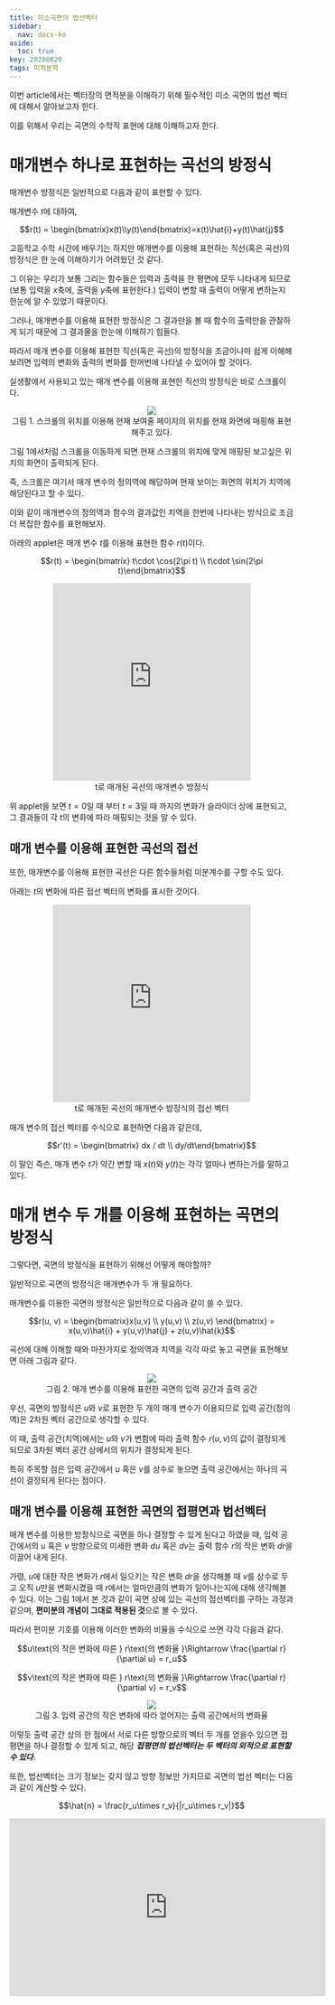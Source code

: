 ```yaml
---
title: 미소곡면의 법선벡터
sidebar:
  nav: docs-ko
aside:
  toc: true
key: 20200820
tags: 미적분학
---
```


이번 article에서는 벡터장의 면적분을 이해하기 위해 필수적인 미소 곡면의 법선 벡터에 대해서 알아보고자 한다.

이를 위해서 우리는 곡면의 수학적 표현에 대해 이해하고자 한다.

# 매개변수 하나로 표현하는 곡선의 방정식

매개변수 방정식은 일반적으로 다음과 같이 표현할 수 있다.

매개변수 $t$에 대하여,

$$r(t) = \begin{bmatrix}x(t)\\y(t)\end{bmatrix}=x(t)\hat{i}+y(t)\hat{j}$$

고등학교 수학 시간에 배우기는 하지만 매개변수를 이용해 표현하는 직선(혹은 곡선)의 방정식은 한 눈에 이해하기가 어려웠던 것 같다.

그 이유는 우리가 보통 그리는 함수들은 입력과 출력을 한 평면에 모두 나타내게 되므로 (보통 입력을 $x$축에, 출력을 $y$축에 표현한다.) 입력이 변할 때 출력이 어떻게 변하는지 한눈에 알 수 있었기 때문이다.

그러나, 매개변수를 이용해 표현한 방정식은 그 결과만을 볼 때 함수의 출력만을 관찰하게 되기 때문에 그 결과물을 한눈에 이해하기 힘들다.

따라서 매개 변수를 이용해 표현한 직선(혹은 곡선)의 방정식을 조금이나마 쉽게 이해해보려면 입력의 변화와 출력의 변화를 한꺼번에 나타낼 수 있어야 할 것이다.

실생활에서 사용되고 있는 매개 변수를 이용해 표현한 직선의 방정식은 바로 스크롤이다.

<p align = "center">
  <img src = "https://raw.githubusercontent.com/angeloyeo/angeloyeo.github.io/master/pics/2020-08-20-normal_vector/pic1.gif">
  <br>
  그림 1. 스크롤의 위치를 이용해 현재 보여줄 페이지의 위치를 현재 화면에 매핑해 표현해주고 있다.
</p>

그림 1에서처럼 스크롤을 이동하게 되면 현재 스크롤의 위치에 맞게 매핑된 보고싶은 위치의 화면이 출력되게 된다.

즉, 스크롤은 여기서 매개 변수의 정의역에 해당하며 현재 보이는 화면의 위치가 치역에 해당된다고 할 수 있다.

이와 같이 매개변수의 정의역과 함수의 결과값인 치역을 한번에 나타내는 방식으로 조금 더 복잡한 함수를 표현해보자.

아래의 applet은 매개 변수 $t$를 이용해 표현한 함수 $r(t)$이다.

$$r(t) = \begin{bmatrix} t\cdot \cos(2\pi t) \\ t\cdot \sin(2\pi t)\end{bmatrix}$$

<center>
  <iframe width = "350" height = "350" frameborder = "0" src="https://angeloyeo.github.io/p5/2020-08-20-normal_vector/parametric_curve/"></iframe>
  <br>
  t로 매개된 곡선의 매개변수 방정식
</center>

위 applet을 보면 $t = 0$일 때 부터 $t = 3$일 때 까지의 변화가 슬라이더 상에 표현되고, 그 결과들이 각 $t$의 변화에 따라 매핑되는 것을 알 수 있다.

## 매개 변수를 이용해 표현한 곡선의 접선

또한, 매개변수를 이용해 표현한 곡선은 다른 함수들처럼 미분계수를 구할 수도 있다.

아래는 $t$의 변화에 따른 접선 벡터의 변화를 표시한 것이다. 

<center>
  <iframe width = "350" height = "350" frameborder = "0" src="https://angeloyeo.github.io/p5/2020-08-20-normal_vector/parametric_curve_and_its_derivative/"></iframe>
  <br>
  t로 매개된 곡선의 매개변수 방정식의 접선 벡터
</center>

매개 변수의 접선 벡터를 수식으로 표현하면 다음과 같은데,

$$r'(t) = \begin{bmatrix} dx / dt \\ dy/dt\end{bmatrix}$$

이 말인 즉슨, 매개 변수 $t$가 약간 변할 때 $x(t)$와 $y(t)$는 각각 얼마나 변하는가를 말하고 있다.


# 매개 변수 두 개를 이용해 표현하는 곡면의 방정식

그렇다면, 곡면의 방정식을 표현하기 위해선 어떻게 해야할까?

일반적으로 곡면의 방정식은 매개변수가 두 개 필요하다.

매개변수를 이용한 곡면의 방정식은 일반적으로 다음과 같이 쓸 수 있다.

$$r(u, v) = \begin{bmatrix}x(u,v) \\ y(u,v) \\ z(u,v) \end{bmatrix} = x(u,v)\hat{i} + y(u,v)\hat{j} + z(u,v)\hat{k}$$

곡선에 대해 이해할 때와 마찬가지로 정의역과 치역을 각각 따로 놓고 곡면을 표현해보면 아래 그림과 같다.

<p align = "center">
  <img src = "https://raw.githubusercontent.com/angeloyeo/angeloyeo.github.io/master/pics/2020-08-20-normal_vector/pic2.png">
  <br>
  그림 2. 매개 변수를 이용해 표현한 곡면의 입력 공간과 출력 공간
</p>

우선, 곡면의 방정식은 $u$와 $v$로 표현한 두 개의 매개 변수가 이용되므로 입력 공간(정의역)은 2차원 벡터 공간으로 생각할 수 있다.

이 때, 출력 공간(치역)에서는 $u$와 $v$가 변함에 따라 출력 함수 $r(u, v)$의 값이 결정되게 되므로 3차원 벡터 공간 상에서의 위치가 결정되게 된다.

특히 주목할 점은 입력 공간에서 $u$ 혹은 $v$를 상수로 놓으면 출력 공간에서는 하나의 곡선이 결정되게 된다는 점이다.

## 매개 변수를 이용해 표현한 곡면의 접평면과 법선벡터

매개 변수를 이용한 방정식으로 곡면을 하나 결정할 수 있게 된다고 하였을 때, 입력 공간에서의 $u$ 혹은 $v$ 방향으로의 미세한 변화 $du$ 혹은 $dv$는 출력 함수 $r$의 작은 변화 $dr$을 이끌어 내게 된다.

가령, $u$에 대한 작은 변화가 $r$에서 일으키는 작은 변화 $dr$을 생각해볼 때 $v$를 상수로 두고 오직 $u$만을 변화시켰을 때 $r$에서는 얼마만큼의 변화가 일어나는지에 대해 생각해볼 수 있다. 이는 그림 1에서 본 것과 같이 곡면 상에 있는 곡선의 접선벡터를 구하는 과정과 같으며, **편미분의 개념이 그대로 적용된 것**으로 볼 수 있다.

따라서 편미분 기호를 이용해 이러한 변화의 비율을 수식으로 쓰면 각각 다음과 같다.

$$u\text{의 작은 변화에 따른 } r\text{의 변화율 }\Rightarrow \frac{\partial r}{\partial u} = r_u$$

$$v\text{의 작은 변화에 따른 } r\text{의 변화율 }\Rightarrow \frac{\partial r}{\partial v} = r_v$$


<p align = "center">
  <img src = "https://raw.githubusercontent.com/angeloyeo/angeloyeo.github.io/master/pics/2020-08-20-normal_vector/pic3.png">
  <br>
  그림 3. 입력 공간의 작은 변화에 따라 얻어지는 출력 공간에서의 변화율
</p>

이렇듯 출력 공간 상의 한 점에서 서로 다른 방향으로의 벡터 두 개를 얻을수 있으면 접평면을 하나 결정할 수 있게 되고, 해당 ***접평면의 법선벡터는 두 벡터의 외적으로 표현할 수 있다***. 

또한, 법선벡터는 크기 정보는 갖지 않고 방향 정보만 가지므로 곡면의 법선 벡터는 다음과 같이 계산할 수 있다.

$$\hat{n} = \frac{r_u\times r_v}{|r_u\times r_v|}$$

<center>
  <iframe width="560" height="315" src="https://www.youtube.com/embed/tCBegKMJY7s" frameborder="0" allow="accelerometer; autoplay; encrypted-media; gyroscope; picture-in-picture" allowfullscreen></iframe>
</center>